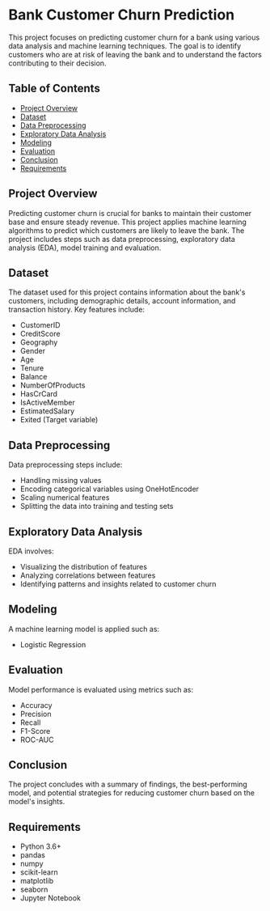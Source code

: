# Bank Customer Churn Prediction

This project focuses on predicting customer churn for a bank using various data analysis and machine learning techniques. The goal is to identify customers who are at risk of leaving the bank and to understand the factors contributing to their decision.

## Table of Contents

- [Project Overview](#project-overview)
- [Dataset](#dataset)
- [Data Preprocessing](#data-preprocessing)
- [Exploratory Data Analysis](#exploratory-data-analysis)
- [Modeling](#modeling)
- [Evaluation](#evaluation)
- [Conclusion](#conclusion)
- [Requirements](#requirements)


## Project Overview

Predicting customer churn is crucial for banks to maintain their customer base and ensure steady revenue. This project applies machine learning algorithms to predict which customers are likely to leave the bank. The project includes steps such as data preprocessing, exploratory data analysis (EDA), model training and evaluation.

## Dataset

The dataset used for this project contains information about the bank's customers, including demographic details, account information, and transaction history. Key features include:

- CustomerID
- CreditScore
- Geography
- Gender
- Age
- Tenure
- Balance
- NumberOfProducts
- HasCrCard
- IsActiveMember
- EstimatedSalary
- Exited (Target variable)

## Data Preprocessing

Data preprocessing steps include:

- Handling missing values
- Encoding categorical variables using OneHotEncoder
- Scaling numerical features
- Splitting the data into training and testing sets

## Exploratory Data Analysis

EDA involves:

- Visualizing the distribution of features
- Analyzing correlations between features
- Identifying patterns and insights related to customer churn


## Modeling

A machine learning model is applied such as:

- Logistic Regression



## Evaluation

Model performance is evaluated using metrics such as:

- Accuracy
- Precision
- Recall
- F1-Score
- ROC-AUC

## Conclusion

The project concludes with a summary of findings, the best-performing model, and potential strategies for reducing customer churn based on the model's insights.

## Requirements

- Python 3.6+
- pandas
- numpy
- scikit-learn
- matplotlib
- seaborn
- Jupyter Notebook
